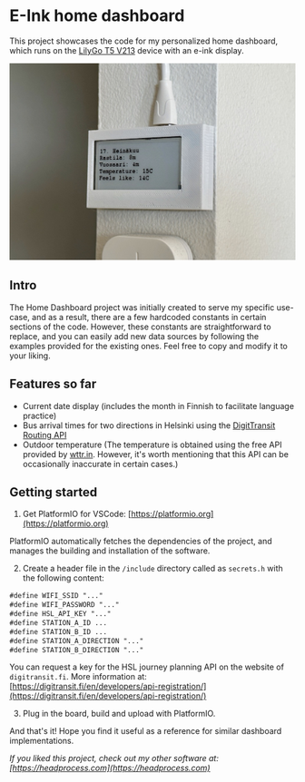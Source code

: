 # E-Ink home dashboard

This project showcases the code for my personalized home dashboard, which runs on the [LilyGo T5 V213](https://www.lilygo.cc/products/t5-2-13inch-e-paper) device with an e-ink display.

![photo](assets/photo.jpg)

## Intro

The Home Dashboard project was initially created to serve my specific use-case, and as a result, there are a few hardcoded constants in certain sections of the code. However, these constants are straightforward to replace, and you can easily add new data sources by following the examples provided for the existing ones. Feel free to copy and modify it to your liking.

## Features so far

- Current date display (includes the month in Finnish to facilitate language practice)
- Bus arrival times for two directions in Helsinki using the [DigitTransit Routing API](https://digitransit.fi/en/developers/apis/1-routing-api/)
- Outdoor temperature (The temperature is obtained using the free API provided by [wttr.in](https://wttr.in). However, it's worth mentioning that this API can be occasionally inaccurate in certain cases.)


## Getting started

1. Get PlatformIO for VSCode: [https://platformio.org](https://platformio.org)

PlatformIO automatically fetches the dependencies of the project, and manages the building and installation of the software.

2. Create a header file in the `/include` directory called as `secrets.h` with the following content:

```
#define WIFI_SSID "..."
#define WIFI_PASSWORD "..."
#define HSL_API_KEY "..."
#define STATION_A_ID ...
#define STATION_B_ID ...
#define STATION_A_DIRECTION "..."
#define STATION_B_DIRECTION "..."
```

You can request a key for the HSL journey planning API on the website of `digitransit.fi`.
More information at: [https://digitransit.fi/en/developers/api-registration/](https://digitransit.fi/en/developers/api-registration/)

3. Plug in the board, build and upload with PlatformIO.

And that's it! Hope you find it useful as a reference for similar dashboard implementations.

_If you liked this project, check out my other software at: [https://headprocess.com](https://headprocess.com)_